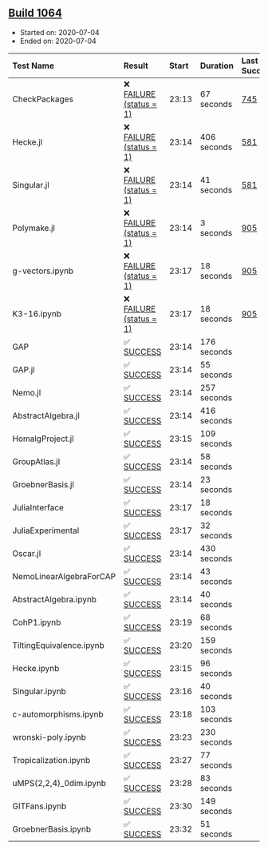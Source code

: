 ## [Build 1064](https://oscarci.mathematik.uni-kl.de/job/oscar-julia-1.4/1064/)

* Started on: 2020-07-04
* Ended on: 2020-07-04

| Test Name    | Result | Start | Duration | Last Success | First Failure |
|:-------------|:-------|:------|:---------|:-------------|:--------------|
| CheckPackages | ❌ [FAILURE (status = 1)](https://oscarci.mathematik.uni-kl.de/job/oscar-julia-1.4/1064/artifact/logs/build-1064/CheckPackages.log) | 23:13 | 67 seconds | [745](https://oscarci.mathematik.uni-kl.de/job/oscar-julia-1.4/745/) | [746](https://oscarci.mathematik.uni-kl.de/job/oscar-julia-1.4/746/) |
| Hecke.jl | ❌ [FAILURE (status = 1)](https://oscarci.mathematik.uni-kl.de/job/oscar-julia-1.4/1064/artifact/logs/build-1064/Hecke.jl.log) | 23:14 | 406 seconds | [581](https://oscarci.mathematik.uni-kl.de/job/oscar-julia-1.4/581/) | [582](https://oscarci.mathematik.uni-kl.de/job/oscar-julia-1.4/582/) |
| Singular.jl | ❌ [FAILURE (status = 1)](https://oscarci.mathematik.uni-kl.de/job/oscar-julia-1.4/1064/artifact/logs/build-1064/Singular.jl.log) | 23:14 | 41 seconds | [581](https://oscarci.mathematik.uni-kl.de/job/oscar-julia-1.4/581/) | [582](https://oscarci.mathematik.uni-kl.de/job/oscar-julia-1.4/582/) |
| Polymake.jl | ❌ [FAILURE (status = 1)](https://oscarci.mathematik.uni-kl.de/job/oscar-julia-1.4/1064/artifact/logs/build-1064/Polymake.jl.log) | 23:14 | 3 seconds | [905](https://oscarci.mathematik.uni-kl.de/job/oscar-julia-1.4/905/) | [907](https://oscarci.mathematik.uni-kl.de/job/oscar-julia-1.4/907/) |
| g-vectors.ipynb | ❌ [FAILURE (status = 1)](https://oscarci.mathematik.uni-kl.de/job/oscar-julia-1.4/1064/artifact/logs/build-1064/g-vectors.ipynb.log) | 23:17 | 18 seconds | [905](https://oscarci.mathematik.uni-kl.de/job/oscar-julia-1.4/905/) | [907](https://oscarci.mathematik.uni-kl.de/job/oscar-julia-1.4/907/) |
| K3-16.ipynb | ❌ [FAILURE (status = 1)](https://oscarci.mathematik.uni-kl.de/job/oscar-julia-1.4/1064/artifact/logs/build-1064/K3-16.ipynb.log) | 23:17 | 18 seconds | [905](https://oscarci.mathematik.uni-kl.de/job/oscar-julia-1.4/905/) | [907](https://oscarci.mathematik.uni-kl.de/job/oscar-julia-1.4/907/) |
| GAP | ✅ [SUCCESS](https://oscarci.mathematik.uni-kl.de/job/oscar-julia-1.4/1064/artifact/logs/build-1064/GAP.log) | 23:14 | 176 seconds |  |  |
| GAP.jl | ✅ [SUCCESS](https://oscarci.mathematik.uni-kl.de/job/oscar-julia-1.4/1064/artifact/logs/build-1064/GAP.jl.log) | 23:14 | 55 seconds |  |  |
| Nemo.jl | ✅ [SUCCESS](https://oscarci.mathematik.uni-kl.de/job/oscar-julia-1.4/1064/artifact/logs/build-1064/Nemo.jl.log) | 23:14 | 257 seconds |  |  |
| AbstractAlgebra.jl | ✅ [SUCCESS](https://oscarci.mathematik.uni-kl.de/job/oscar-julia-1.4/1064/artifact/logs/build-1064/AbstractAlgebra.jl.log) | 23:14 | 416 seconds |  |  |
| HomalgProject.jl | ✅ [SUCCESS](https://oscarci.mathematik.uni-kl.de/job/oscar-julia-1.4/1064/artifact/logs/build-1064/HomalgProject.jl.log) | 23:15 | 109 seconds |  |  |
| GroupAtlas.jl | ✅ [SUCCESS](https://oscarci.mathematik.uni-kl.de/job/oscar-julia-1.4/1064/artifact/logs/build-1064/GroupAtlas.jl.log) | 23:14 | 58 seconds |  |  |
| GroebnerBasis.jl | ✅ [SUCCESS](https://oscarci.mathematik.uni-kl.de/job/oscar-julia-1.4/1064/artifact/logs/build-1064/GroebnerBasis.jl.log) | 23:14 | 23 seconds |  |  |
| JuliaInterface | ✅ [SUCCESS](https://oscarci.mathematik.uni-kl.de/job/oscar-julia-1.4/1064/artifact/logs/build-1064/JuliaInterface.log) | 23:17 | 18 seconds |  |  |
| JuliaExperimental | ✅ [SUCCESS](https://oscarci.mathematik.uni-kl.de/job/oscar-julia-1.4/1064/artifact/logs/build-1064/JuliaExperimental.log) | 23:17 | 32 seconds |  |  |
| Oscar.jl | ✅ [SUCCESS](https://oscarci.mathematik.uni-kl.de/job/oscar-julia-1.4/1064/artifact/logs/build-1064/Oscar.jl.log) | 23:14 | 430 seconds |  |  |
| NemoLinearAlgebraForCAP | ✅ [SUCCESS](https://oscarci.mathematik.uni-kl.de/job/oscar-julia-1.4/1064/artifact/logs/build-1064/NemoLinearAlgebraForCAP.log) | 23:14 | 43 seconds |  |  |
| AbstractAlgebra.ipynb | ✅ [SUCCESS](https://oscarci.mathematik.uni-kl.de/job/oscar-julia-1.4/1064/artifact/logs/build-1064/AbstractAlgebra.ipynb.log) | 23:14 | 40 seconds |  |  |
| CohP1.ipynb | ✅ [SUCCESS](https://oscarci.mathematik.uni-kl.de/job/oscar-julia-1.4/1064/artifact/logs/build-1064/CohP1.ipynb.log) | 23:19 | 68 seconds |  |  |
| TiltingEquivalence.ipynb | ✅ [SUCCESS](https://oscarci.mathematik.uni-kl.de/job/oscar-julia-1.4/1064/artifact/logs/build-1064/TiltingEquivalence.ipynb.log) | 23:20 | 159 seconds |  |  |
| Hecke.ipynb | ✅ [SUCCESS](https://oscarci.mathematik.uni-kl.de/job/oscar-julia-1.4/1064/artifact/logs/build-1064/Hecke.ipynb.log) | 23:15 | 96 seconds |  |  |
| Singular.ipynb | ✅ [SUCCESS](https://oscarci.mathematik.uni-kl.de/job/oscar-julia-1.4/1064/artifact/logs/build-1064/Singular.ipynb.log) | 23:16 | 40 seconds |  |  |
| c-automorphisms.ipynb | ✅ [SUCCESS](https://oscarci.mathematik.uni-kl.de/job/oscar-julia-1.4/1064/artifact/logs/build-1064/c-automorphisms.ipynb.log) | 23:18 | 103 seconds |  |  |
| wronski-poly.ipynb | ✅ [SUCCESS](https://oscarci.mathematik.uni-kl.de/job/oscar-julia-1.4/1064/artifact/logs/build-1064/wronski-poly.ipynb.log) | 23:23 | 230 seconds |  |  |
| Tropicalization.ipynb | ✅ [SUCCESS](https://oscarci.mathematik.uni-kl.de/job/oscar-julia-1.4/1064/artifact/logs/build-1064/Tropicalization.ipynb.log) | 23:27 | 77 seconds |  |  |
| uMPS(2,2,4)_0dim.ipynb | ✅ [SUCCESS](https://oscarci.mathematik.uni-kl.de/job/oscar-julia-1.4/1064/artifact/logs/build-1064/uMPS-2-2-4-_0dim.ipynb.log) | 23:28 | 83 seconds |  |  |
| GITFans.ipynb | ✅ [SUCCESS](https://oscarci.mathematik.uni-kl.de/job/oscar-julia-1.4/1064/artifact/logs/build-1064/GITFans.ipynb.log) | 23:30 | 149 seconds |  |  |
| GroebnerBasis.ipynb | ✅ [SUCCESS](https://oscarci.mathematik.uni-kl.de/job/oscar-julia-1.4/1064/artifact/logs/build-1064/GroebnerBasis.ipynb.log) | 23:32 | 51 seconds |  |  |
